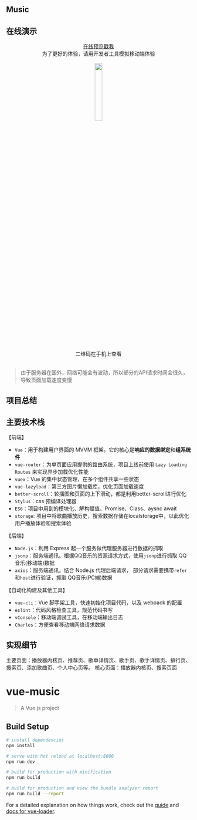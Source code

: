 ## Music

## 在线演示

<div align=center><a href="http://trace.cool:8080/#/recommend" target=_blank>在线预览戳我</a></div>
<div align=center>为了更好的体验，请用开发者工具模拟移动端体验</div>
<br>
<div align=center>
<img src="http://p5vvvsx56.bkt.clouddn.com/qqCode.png" width="20%">
<div>二维码在手机上查看</div>
</div>
<br>

> 由于服务器在国外，网络可能会有波动，所以部分的API请求时间会很久，导致页面加载速度变慢

## 项目总结

## 主要技术栈

【前端】

- `Vue`：用于构建用户界面的 MVVM 框架。它的核心是**响应的数据绑定**和**组系统件**
- `vue-router`：为单页面应用提供的路由系统，项目上线前使用 `Lazy Loading Routes` 来实现异步加载优化性能
- `vuex`：Vue 的集中状态管理，在多个组件共享一些状态
- `vue-lazyload`：第三方图片懒加载库，优化页面加载速度
- `better-scroll`：轮播图和页面的上下滑动，都是利用better-scroll进行优化
- `Stylus`：css 预编译处理器
- `ES6`：项目中用到的模块化、解构赋值、Promise、Class、aysnc await
- `storage`: 项目中将歌曲播放历史，搜索数据存储在localstorage中，以此优化用户播放体验和搜索体验

【后端】

- `Node.js`：利用 Express 起一个服务做代理服务器进行数据的抓取
- `jsonp`：服务端通讯。根据QQ音乐的资源请求方式，使用`jsonp`进行抓取 QQ音乐(移动端)数据
- `axios`：服务端通讯。结合 Node.js 代理后端请求， 部分请求需要携带`refer`和`host`进行验证，抓取 QQ音乐(PC端)数据

【自动化构建及其他工具】

- `vue-cli`：Vue 脚手架工具，快速初始化项目代码，以及 webpack 的配置
- `eslint`：代码风格检查工具，规范代码书写
- `vConsole`：移动端调试工具，在移动端输出日志
- `Charles`：方便查看移动端网络请求数据

## 实现细节
主要页面：播放器内核页、推荐页、歌单详情页、歌手页、歌手详情页、排行页、搜索页、添加歌曲页、个人中心页等。
核心页面：播放器内核页、搜索页面



# vue-music

> A Vue.js project

## Build Setup

``` bash
# install dependencies
npm install

# serve with hot reload at localhost:8080
npm run dev

# build for production with minification
npm run build

# build for production and view the bundle analyzer report
npm run build --report
```

For a detailed explanation on how things work, check out the [guide](http://vuejs-templates.github.io/webpack/) and [docs for vue-loader](http://vuejs.github.io/vue-loader).
